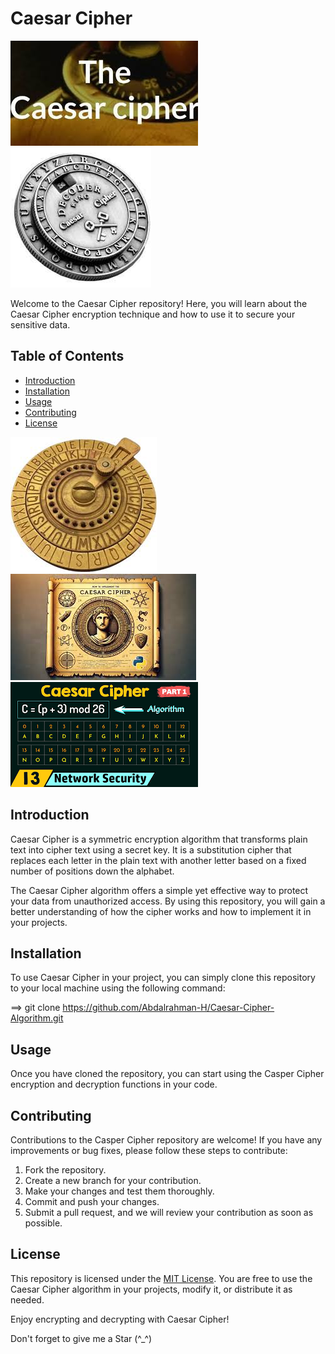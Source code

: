 # Caesar Cipher

![Caesar Cipher](/images/image%20head.jpeg)
![Caesar Cipher](/images/Untitled.jpeg)



Welcome to the Caesar Cipher repository! Here, you will learn about the Caesar Cipher encryption technique and how to use it to secure your sensitive data.

## Table of Contents
- [Introduction](#introduction)
- [Installation](#installation)
- [Usage](#usage)
- [Contributing](#contributing)
- [License](#license)

![Caesar Cipher](/images/images.jpeg)
![Caesar Cipher](/images/image.jpeg)
![Caesar Cipher](/images/Untitled.png)

## Introduction
Caesar Cipher is a symmetric encryption algorithm that transforms plain text into cipher text using a secret key. It is a substitution cipher that replaces each letter in the plain text with another letter based on a fixed number of positions down the alphabet.

The Caesar Cipher algorithm offers a simple yet effective way to protect your data from unauthorized access. By using this repository, you will gain a better understanding of how the cipher works and how to implement it in your projects.

## Installation
To use Caesar Cipher in your project, you can simply clone this repository to your local machine using the following command: 

==> git clone https://github.com/Abdalrahman-H/Caesar-Cipher-Algorithm.git

## Usage
Once you have cloned the repository, you can start using the Casper Cipher encryption and decryption functions in your code.

## Contributing
Contributions to the Casper Cipher repository are welcome! If you have any improvements or bug fixes, please follow these steps to contribute:

1. Fork the repository.
2. Create a new branch for your contribution.
3. Make your changes and test them thoroughly.
4. Commit and push your changes.
5. Submit a pull request, and we will review your contribution as soon as possible.

## License
This repository is licensed under the [MIT License](LICENSE). You are free to use the Caesar Cipher algorithm in your projects, modify it, or distribute it as needed.

Enjoy encrypting and decrypting with Caesar Cipher!

<p color="green">Don't forget to give me a Star  (^_^)</p>

